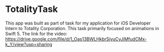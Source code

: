 # TotalityTask
This app was built as part of task for my application for iOS Developer Intern to Totality Corporation.
This task primarily focused on animations in Swift 5.
The link for the video: https://drive.google.com/file/d/1_Oas13BWLHkbrSjyuCyJiMfudCMx-k_Y/view?usp=sharing
